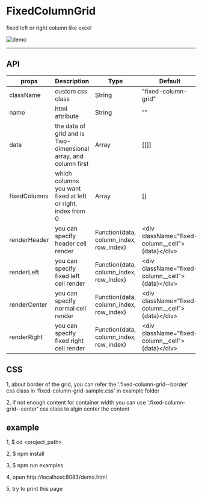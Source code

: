 # FixedColumnGrid

fixed left or right column like excel

![demo](http://orwf5fma6.bkt.clouddn.com/fixed_column_grid_demo.png)

---

## API

| props        | Description                                                     | Type                                    | Default                                          |
|--------------|-----------------------------------------------------------------|-----------------------------------------|--------------------------------------------------|
| className    | custom css class                                                | String                                  | "fixed-column-grid"                              |
| name         | html attribute                                                  | String                                  | ""                                               |
| data         | the data of grid and is Two-dimensional array, and column first | Array                                   | [[]]                                             |
| fixedColumns | which columns you want fixed at left or right, index from 0     | Array                                   | []                                               |
| renderHeader | you can specify header cell render                              | Function(data, column_index, row_index) | &lt;div className="fixed-column__cell"&gt;{data}&lt;/div&gt; |
| renderLeft   | you can specify fixed left cell render                          | Function(data, column_index, row_index) | &lt;div className="fixed-column__cell"&gt;{data}&lt;/div&gt; |
| renderCenter | you can specify normal cell render                              | Function(data, column_index, row_index) | &lt;div className="fixed-column__cell"&gt;{data}&lt;/div&gt; |
| renderRight  | you can specify fixed right cell render                         | Function(data, column_index, row_index) | &lt;div className="fixed-column__cell"&gt;{data}&lt;/div&gt; |


## CSS

1, about border of the grid, you can refer the '.fixed-column-grid--border' css class in 'fixed-column-grid-sample.css' in example folder

2, if not enough content for container width you can use '.fixed-column-grid--center' css class to algin center the content

## example

1, $ cd <project_path>

2, $ npm install

3, $ npm run examples

4, open http://localhost:8083/demo.html

5, try to print this page
